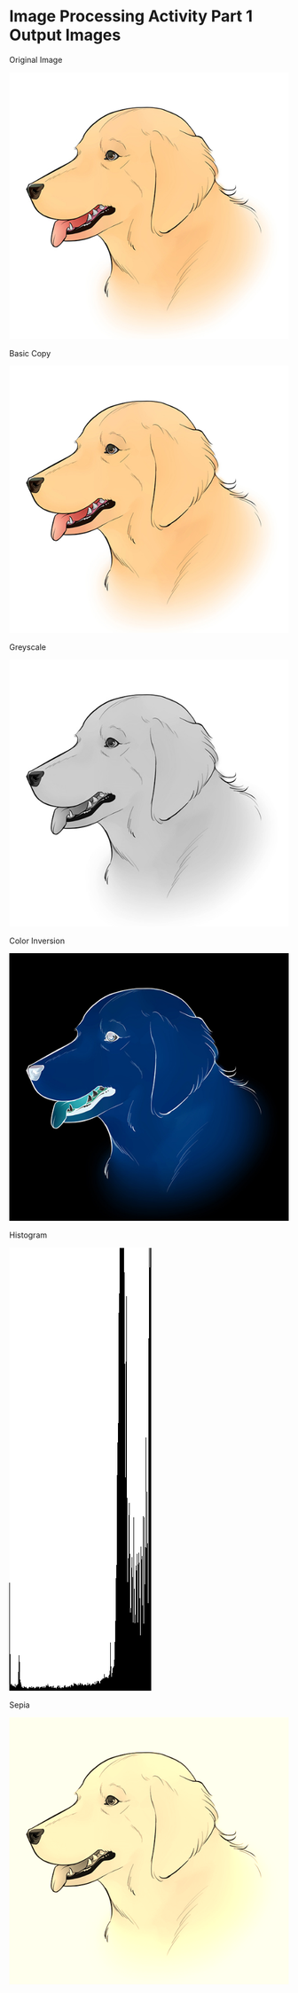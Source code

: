 # Image Processing Activity Part 1 Output Images

Original Image  
  
![](Output%20Images/OriginalImage.png)  
  
Basic Copy  

![](Output%20Images/1_BasicCopy.png)  
  
Greyscale  

![](Output%20Images/2_Greyscale.png)  
  
Color Inversion  

![](Output%20Images/3_ColorInversion.png)  
  
Histogram  

![](Output%20Images/4_Histogram.png)  
  
Sepia  

![](Output%20Images/5_Sepia.png)  
